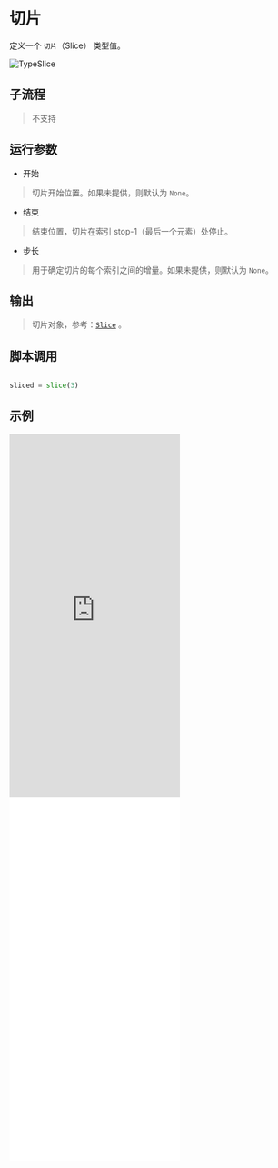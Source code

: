 # 切片 
定义一个 `切片`（Slice） 类型值。

![TypeSlice](./images/19.png ':size=90%')

## 子流程
> 不支持

## 运行参数

* 开始
> 切片开始位置。如果未提供，则默认为 `None`。

* 结束
> 结束位置，切片在索引 stop-1（最后一个元素）处停止。

* 步长
> 用于确定切片的每个索引之间的增量。如果未提供，则默认为 `None`。

## 输出

> 切片对象，参考：[`Slice`](./types/Slice.md) 。


## 脚本调用

```python

sliced = slice(3)

```

## 示例

<iframe type="text/html" height="640px" src="https://www.youtube.com/embed/2rf3RcQn4iY" frameborder="0"></iframe>

<iframe src="//player.bilibili.com/player.html?bvid=BV1zdAceNEDp&page=1&autoplay=0" height='640px' scrolling="no" frameborder="no" framespacing="0" allowfullscreen="true"></iframe>